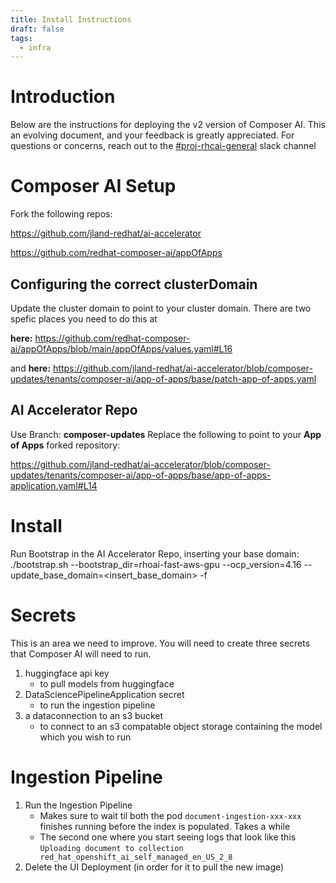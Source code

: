```yaml
---
title: Install Instructions
draft: false
tags:
  - infra
---
```


# Introduction
Below are the instructions for deploying the v2 version of Composer AI. This an evolving document, and your feedback is greatly appreciated.  For questions or concerns, reach out to the [#proj-rhcai-general](https://redhat.enterprise.slack.com/archives/C07DZB40LAH) slack channel
# Composer AI Setup
Fork the following repos:

https://github.com/jland-redhat/ai-accelerator

https://github.com/redhat-composer-ai/appOfApps
## Configuring the correct clusterDomain

Update the cluster domain to point to your cluster domain.  There are two spefic places you need to do this at

**here:** https://github.com/redhat-composer-ai/appOfApps/blob/main/appOfApps/values.yaml#L16

and **here:** https://github.com/jland-redhat/ai-accelerator/blob/composer-updates/tenants/composer-ai/app-of-apps/base/patch-app-of-apps.yaml

## AI Accelerator Repo
Use Branch: **composer-updates**
Replace the following to point to your **App of Apps** forked repository:

https://github.com/jland-redhat/ai-accelerator/blob/composer-updates/tenants/composer-ai/app-of-apps/base/app-of-apps-application.yaml#L14
# Install
Run Bootstrap in the AI Accelerator Repo, inserting your base domain:
./bootstrap.sh --bootstrap_dir=rhoai-fast-aws-gpu --ocp_version=4.16 --update_base_domain=<insert_base_domain> -f

# Secrets
This is an area we need to improve.  You will need to create three secrets that Composer AI will need to run.  

1. huggingface api key
    - to pull models from huggingface
2. DataSciencePipelineApplication secret
    - to run the ingestion pipeline
3. a dataconnection to an s3 bucket
    - to connect to an s3 compatable object storage containing the model which you wish to run

# Ingestion Pipeline
1. Run the Ingestion Pipeline
   - Makes sure to wait til both the pod `document-ingestion-xxx-xxx` finishes running before the index is populated. Takes a while
   - The second one where you start seeing logs that look like this `Uploading document to collection red_hat_openshift_ai_self_managed_en_US_2_8`
2. Delete the UI Deployment (in order for it to pull the new image)

